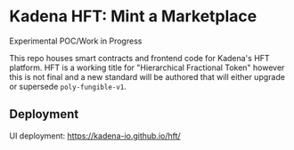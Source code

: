 # Kadena HFT: Mint a Marketplace

Experimental POC/Work in Progress

This repo houses smart contracts and frontend code for Kadena's HFT platform.
HFT is a working title for "Hierarchical Fractional Token" however this is not final and a new standard will be authored that will either upgrade or supersede `poly-fungible-v1`. 
## Deployment
UI deployment: https://kadena-io.github.io/hft/

